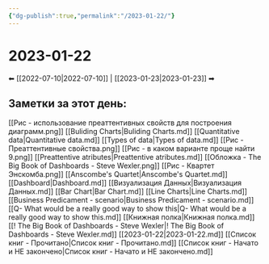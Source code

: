 ```yaml
---
{"dg-publish":true,"permalink":"/2023-01-22/"}
---
```


# 2023-01-22
⬅ [[2022-07-10\|2022-07-10]] | [[2023-01-23\|2023-01-23]] ➡

## Заметки за этот день:


[[Рис - использование преаттентивных свойств для построения диаграмм.png]]
[[Buliding Charts\|Buliding Charts.md]]
[[Quantitative data\|Quantitative data.md]]
[[Types of data\|Types of data.md]]
[[Рис - Преаттентивные свойства.png]]
[[Рис - в каком варианте проще найти 9.png]]
[[Preattentive atributes\|Preattentive atributes.md]]
[[Обложка - The Big Book of Dashboards - Steve Wexler.png]]
[[Рис - Квартет Энскомба.png]]
[[Anscombe's Quartet\|Anscombe's Quartet.md]]
[[Dashboard\|Dashboard.md]]
[[Визуализация Данных\|Визуализация Данных.md]]
[[Bar Chart\|Bar Chart.md]]
[[Line Charts\|Line Charts.md]]
[[Business Predicament - scenario\|Business Predicament - scenario.md]]
[[Q- What would be a really good way to show this\|Q- What would be a really good way to show this.md]]
[[Книжная полка\|Книжная полка.md]]
[[! The Big Book of Dashboards -  Steve Wexler\|! The Big Book of Dashboards -  Steve Wexler.md]]
[[2023-01-22\|2023-01-22.md]]
[[Список книг - Прочитано\|Список книг - Прочитано.md]]
[[Список книг - Начато и НЕ закончено\|Список книг - Начато и НЕ закончено.md]]
